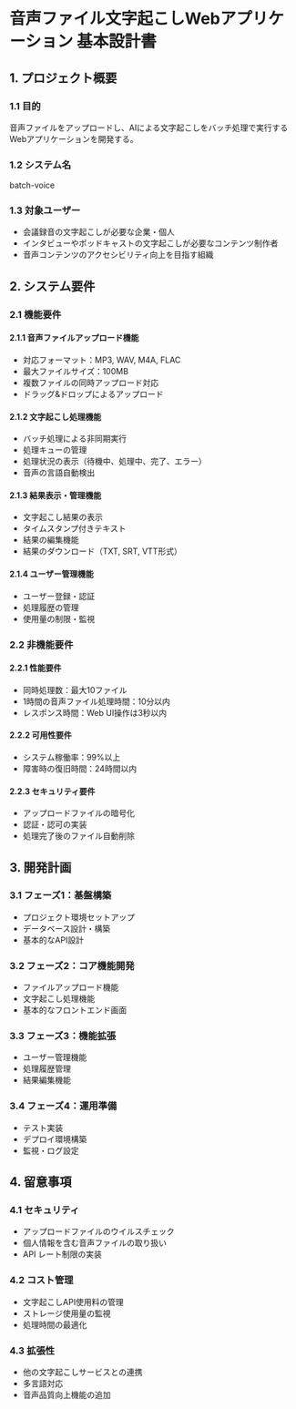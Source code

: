 # 音声ファイル文字起こしWebアプリケーション 基本設計書

## 1. プロジェクト概要

### 1.1 目的
音声ファイルをアップロードし、AIによる文字起こしをバッチ処理で実行するWebアプリケーションを開発する。

### 1.2 システム名
batch-voice

### 1.3 対象ユーザー
- 会議録音の文字起こしが必要な企業・個人
- インタビューやポッドキャストの文字起こしが必要なコンテンツ制作者
- 音声コンテンツのアクセシビリティ向上を目指す組織

## 2. システム要件

### 2.1 機能要件

#### 2.1.1 音声ファイルアップロード機能
- 対応フォーマット：MP3, WAV, M4A, FLAC
- 最大ファイルサイズ：100MB
- 複数ファイルの同時アップロード対応
- ドラッグ&ドロップによるアップロード

#### 2.1.2 文字起こし処理機能
- バッチ処理による非同期実行
- 処理キューの管理
- 処理状況の表示（待機中、処理中、完了、エラー）
- 音声の言語自動検出

#### 2.1.3 結果表示・管理機能
- 文字起こし結果の表示
- タイムスタンプ付きテキスト
- 結果の編集機能
- 結果のダウンロード（TXT, SRT, VTT形式）

#### 2.1.4 ユーザー管理機能
- ユーザー登録・認証
- 処理履歴の管理
- 使用量の制限・監視

### 2.2 非機能要件

#### 2.2.1 性能要件
- 同時処理数：最大10ファイル
- 1時間の音声ファイル処理時間：10分以内
- レスポンス時間：Web UI操作は3秒以内

#### 2.2.2 可用性要件
- システム稼働率：99%以上
- 障害時の復旧時間：24時間以内

#### 2.2.3 セキュリティ要件
- アップロードファイルの暗号化
- 認証・認可の実装
- 処理完了後のファイル自動削除

## 3. 開発計画

### 3.1 フェーズ1：基盤構築
- プロジェクト環境セットアップ
- データベース設計・構築
- 基本的なAPI設計

### 3.2 フェーズ2：コア機能開発
- ファイルアップロード機能
- 文字起こし処理機能
- 基本的なフロントエンド画面

### 3.3 フェーズ3：機能拡張
- ユーザー管理機能
- 処理履歴管理
- 結果編集機能

### 3.4 フェーズ4：運用準備
- テスト実装
- デプロイ環境構築
- 監視・ログ設定

## 4. 留意事項

### 4.1 セキュリティ
- アップロードファイルのウイルスチェック
- 個人情報を含む音声ファイルの取り扱い
- API レート制限の実装

### 4.2 コスト管理
- 文字起こしAPI使用料の管理
- ストレージ使用量の監視
- 処理時間の最適化

### 4.3 拡張性
- 他の文字起こしサービスとの連携
- 多言語対応
- 音声品質向上機能の追加